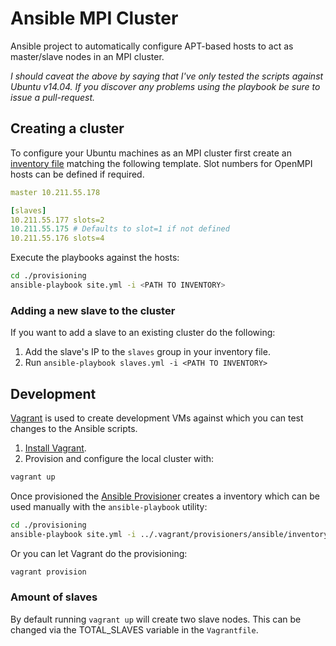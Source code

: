 # Ansible MPI Cluster

Ansible project to automatically configure APT-based hosts to act as master/slave nodes in an MPI cluster.

*I should caveat the above by saying that I've only tested the scripts against Ubuntu v14.04. If you discover any problems using the playbook be sure to issue a pull-request.*

## Creating a cluster

To configure your Ubuntu machines as an MPI cluster first create an [inventory file](http://docs.ansible.com/ansible/intro_inventory.html) matching the following template. Slot numbers for
OpenMPI hosts can be defined if required.

```yml
master 10.211.55.178

[slaves]
10.211.55.177 slots=2
10.211.55.175 # Defaults to slot=1 if not defined
10.211.55.176 slots=4
```

Execute the playbooks against the hosts:

```bash
cd ./provisioning
ansible-playbook site.yml -i <PATH TO INVENTORY>
```

### Adding a new slave to the cluster

If you want to add a slave to an existing cluster do the following:

1. Add the slave's IP to the `slaves` group in your inventory file.
2. Run `ansible-playbook slaves.yml -i <PATH TO INVENTORY>`

## Development

[Vagrant](https://www.vagrantup.com/) is used to create development VMs against which you can test changes to the Ansible scripts.

1. [Install Vagrant](https://www.vagrantup.com/docs/installation/).
2. Provision and configure the local cluster with:

```bash
vagrant up
```

Once provisioned the [Ansible Provisioner](https://www.vagrantup.com/docs/provisioning/ansible.html) creates a inventory which can be used manually with the `ansible-playbook` utility:

```bash
cd ./provisioning
ansible-playbook site.yml -i ../.vagrant/provisioners/ansible/inventory/vagrant_ansible_inventory
```

Or you can let Vagrant do the provisioning:

```bash
vagrant provision
```

### Amount of slaves

By default running `vagrant up` will create two slave nodes. This can be changed via the TOTAL_SLAVES variable in the `Vagrantfile`.
